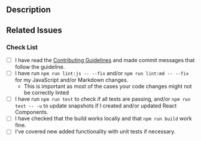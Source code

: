 <!--
Please read the [Code of Conduct](https://github.com/nodejs/nodejs.dev/blob/main/CODE_OF_CONDUCT.md) and the [Contributing Guidelines](https://github.com/nodejs/nodejs.dev/blob/main/CONTRIBUTING.md) before opening a pull request.
-->

## Description

<!-- Write a brief description of the changes introduced by this PR -->

## Related Issues

<!--
  Link to the issue that is fixed by this PR (if there is one)
  e.g. Fixes #1234, Addresses #1234, Related to #1234, etc.
-->

### Check List

<!--
ATTENTION
Please follow this check list to ensure that you've followed all items before opening this PR
-->

- [ ] I have read the [Contributing Guidelines](https://github.com/nodejs/nodejs.dev/blob/main/CONTRIBUTING.md) and made commit messages that follow the guideline.
- [ ] I have run `npm run lint:js -- --fix` and/or `npm run lint:md -- --fix` for my JavaScript and/or Markdown changes.
  - This is important as most of the cases your code changes might not be correctly linted
- [ ] I have run `npm run test` to check if all tests are passing, and/or `npm run test -- -u` to update snapshots if I created and/or updated React Components.
- [ ] I have checked that the build works locally and that `npm run build` work fine.
- [ ] I've covered new added functionality with unit tests if necessary.
